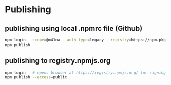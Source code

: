 # Publishing

## publishing using local .npmrc file (Github)

```bash
npm login --scope=@m41na --auth-type=legacy --registry=https://npm.pkg.github.com
npm publish
```

## publishing to registry.npmjs.org

```bash
npm login   # opens browser at https://registry.npmjs.org/ for signing in
npm publish --access=public
```